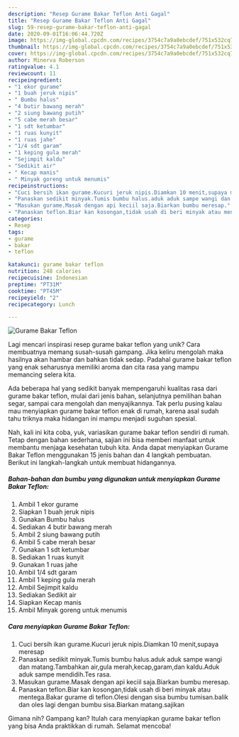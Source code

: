 ```yaml
---
description: "Resep Gurame Bakar Teflon Anti Gagal"
title: "Resep Gurame Bakar Teflon Anti Gagal"
slug: 59-resep-gurame-bakar-teflon-anti-gagal
date: 2020-09-01T16:06:44.720Z
image: https://img-global.cpcdn.com/recipes/3754c7a9a0ebcdef/751x532cq70/gurame-bakar-teflon-foto-resep-utama.jpg
thumbnail: https://img-global.cpcdn.com/recipes/3754c7a9a0ebcdef/751x532cq70/gurame-bakar-teflon-foto-resep-utama.jpg
cover: https://img-global.cpcdn.com/recipes/3754c7a9a0ebcdef/751x532cq70/gurame-bakar-teflon-foto-resep-utama.jpg
author: Minerva Roberson
ratingvalue: 4.1
reviewcount: 11
recipeingredient:
- "1 ekor gurame"
- "1 buah jeruk nipis"
- " Bumbu halus"
- "4 butir bawang merah"
- "2 siung bawang putih"
- "5 cabe merah besar"
- "1 sdt ketumbar"
- "1 ruas kunyit"
- "1 ruas jahe"
- "1/4 sdt garam"
- "1 keping gula merah"
- "Sejimpit kaldu"
- "Sedikit air"
- " Kecap manis"
- " Minyak goreng untuk menumis"
recipeinstructions:
- "Cuci bersih ikan gurame.Kucuri jeruk nipis.Diamkan 10 menit,supaya meresap"
- "Panaskan sedikit minyak.Tumis bumbu halus.aduk aduk sampe wangi dan matang.Tambahkan air,gula merah,kecap,garam,dan kaldu.Aduk aduk sampe mendidih.Tes rasa."
- "Masukan gurame.Masak dengan api keciil saja.Biarkan bumbu meresap."
- "Panaskan teflon.Biar kan kosongan,tidak usah di beri minyak atau mentega.Bakar gurame di teflon.Olesi dengan sisa bumbu tumisan.balik dan oles lagi dengan bumbu sisa.Biarkan matang.sajikan"
categories:
- Resep
tags:
- gurame
- bakar
- teflon

katakunci: gurame bakar teflon 
nutrition: 248 calories
recipecuisine: Indonesian
preptime: "PT31M"
cooktime: "PT45M"
recipeyield: "2"
recipecategory: Lunch

---
```



![Gurame Bakar Teflon](https://img-global.cpcdn.com/recipes/3754c7a9a0ebcdef/751x532cq70/gurame-bakar-teflon-foto-resep-utama.jpg)

Lagi mencari inspirasi resep gurame bakar teflon yang unik? Cara membuatnya memang susah-susah gampang. Jika keliru mengolah maka hasilnya akan hambar dan bahkan tidak sedap. Padahal gurame bakar teflon yang enak seharusnya memiliki aroma dan cita rasa yang mampu memancing selera kita.

Ada beberapa hal yang sedikit banyak mempengaruhi kualitas rasa dari gurame bakar teflon, mulai dari jenis bahan, selanjutnya pemilihan bahan segar, sampai cara mengolah dan menyajikannya. Tak perlu pusing kalau mau menyiapkan gurame bakar teflon enak di rumah, karena asal sudah tahu triknya maka hidangan ini mampu menjadi suguhan spesial.




Nah, kali ini kita coba, yuk, variasikan gurame bakar teflon sendiri di rumah. Tetap dengan bahan sederhana, sajian ini bisa memberi manfaat untuk membantu menjaga kesehatan tubuh kita. Anda dapat menyiapkan Gurame Bakar Teflon menggunakan 15 jenis bahan dan 4 langkah pembuatan. Berikut ini langkah-langkah untuk membuat hidangannya.

<!--inarticleads1-->

##### Bahan-bahan dan bumbu yang digunakan untuk menyiapkan Gurame Bakar Teflon:

1. Ambil 1 ekor gurame
1. Siapkan 1 buah jeruk nipis
1. Gunakan  Bumbu halus
1. Sediakan 4 butir bawang merah
1. Ambil 2 siung bawang putih
1. Ambil 5 cabe merah besar
1. Gunakan 1 sdt ketumbar
1. Sediakan 1 ruas kunyit
1. Gunakan 1 ruas jahe
1. Ambil 1/4 sdt garam
1. Ambil 1 keping gula merah
1. Ambil Sejimpit kaldu
1. Sediakan Sedikit air
1. Siapkan  Kecap manis
1. Ambil  Minyak goreng untuk menumis




<!--inarticleads2-->

##### Cara menyiapkan Gurame Bakar Teflon:

1. Cuci bersih ikan gurame.Kucuri jeruk nipis.Diamkan 10 menit,supaya meresap
1. Panaskan sedikit minyak.Tumis bumbu halus.aduk aduk sampe wangi dan matang.Tambahkan air,gula merah,kecap,garam,dan kaldu.Aduk aduk sampe mendidih.Tes rasa.
1. Masukan gurame.Masak dengan api keciil saja.Biarkan bumbu meresap.
1. Panaskan teflon.Biar kan kosongan,tidak usah di beri minyak atau mentega.Bakar gurame di teflon.Olesi dengan sisa bumbu tumisan.balik dan oles lagi dengan bumbu sisa.Biarkan matang.sajikan




Gimana nih? Gampang kan? Itulah cara menyiapkan gurame bakar teflon yang bisa Anda praktikkan di rumah. Selamat mencoba!
